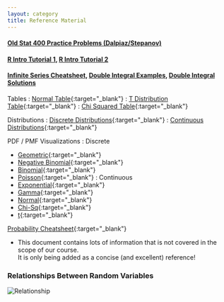 ```yaml
---
layout: category
title: Reference Material
---
```

<h4><a href="https://daviddalpiaz.github.io/stat400sp18/#homework" target="_blank">Old Stat 400 Practice Problems (Dalpiaz/Stepanov)</a></h4>

<h4><a href="http://www.r-tutor.com/r-introduction" target="_blank">R Intro Tutorial 1</a>, <a href="https://www.statmethods.net/r-tutorial/index.html" target="_blank">R Intro Tutorial 2</a></h4>
<h4><a href= "https://stat400.github.io/PDFs/lectures/week1/Infinite Series.pdf" target="_blank">Infinite Series Cheatsheet</a>,  <a href= "http://stat400.github.io/PDFs/lectures/week1/doubleintegrals-problems.pdf" target="_blank">Double Integral Examples</a>, 
<a href= "https://stat400.github.io/PDFs/lectures/week1/doubleintegrals-sol.pdf" target="_blank"> Double Integral Solutions</a></h4>

Tables
: [Normal Table](https://stat400.github.io/PDFs/reference_materials/normal_table.pdf){:target="_blank"}
: [T Distribution Table](https://stat400.github.io/PDFs/reference_materials/t_dist_table.pdf){:target="_blank"}
: [Chi Squared Table](https://stat400.github.io/PDFs/reference_materials/chi_sq_table.pdf){:target="_blank"}
<!-- : [Poisson Table](https://stat400.github.io/PDFs/reference_materials/PoissonCDF.pdf) -->

Distributions
: [Discrete Distributions](https://stat400.github.io/PDFs/reference_materials/discrete_distributions.pdf){:target="_blank"}
: [Continuous Distributions](https://stat400.github.io/PDFs/reference_materials/continuous_distributions.pdf){:target="_blank"}

PDF / PMF Visualizations
: Discrete
* [Geometric](https://homepage.divms.uiowa.edu/~mbognar/applets/geo1.html){:target="_blank"}
* [Negative Binomial](https://homepage.divms.uiowa.edu/~mbognar/applets/nb2.html){:target="_blank"}
* [Binomial](https://homepage.divms.uiowa.edu/~mbognar/applets/bin.html){:target="_blank"}
* [Poisson](https://homepage.divms.uiowa.edu/~mbognar/applets/pois.html){:target="_blank"}
: Continuous
* [Exponential](https://homepage.divms.uiowa.edu/~mbognar/applets/exp.html){:target="_blank"}
* [Gamma](https://homepage.divms.uiowa.edu/~mbognar/applets/gamma.html){:target="_blank"}
* [Normal](https://homepage.divms.uiowa.edu/~mbognar/applets/normal.html){:target="_blank"}
* [Chi-Sq](https://homepage.divms.uiowa.edu/~mbognar/applets/chisq.html){:target="_blank"}
* [t](https://homepage.divms.uiowa.edu/~mbognar/applets/t.html){:target="_blank"}

[Probability Cheatsheet](https://stat400.github.io/PDFs/reference_materials/probability_cheat_sheet.pdf){:target="_blank"}
- This document contains lots of information that is not covered in the scope of our course. <br> It is only being added as a concise (and excellent) reference!

### Relationships Between Random Variables

![Relationship](https://stat400.github.io/PDFs/reference_materials/R.png)
